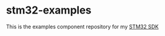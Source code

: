 # stm32-examples

This is the examples component repository for my
[STM32 SDK](https://github.com/DavenportEmma/stm32-sdk)

